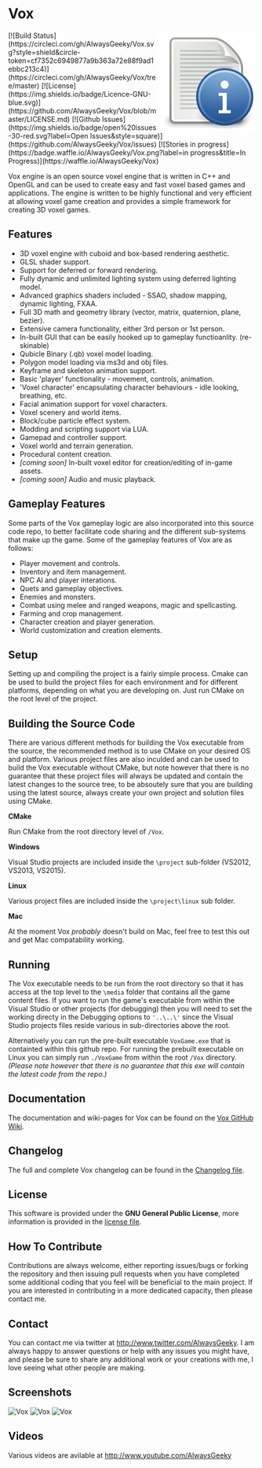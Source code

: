 # Vox
<img src="readme_icon.png" align="right" />
[![Build Status](https://circleci.com/gh/AlwaysGeeky/Vox.svg?style=shield&circle-token=cf7352c6949877a9b363a72e88f9ad1ebbc213c4)](https://circleci.com/gh/AlwaysGeeky/Vox/tree/master)
[![License](https://img.shields.io/badge/Licence-GNU-blue.svg)](https://github.com/AlwaysGeeky/Vox/blob/master/LICENSE.md)
[![Github Issues](https://img.shields.io/badge/open%20issues-30-red.svg?label=Open Issues&style=square)](https://github.com/AlwaysGeeky/Vox/issues)
[![Stories in progress](https://badge.waffle.io/AlwaysGeeky/Vox.png?label=in progress&title=In Progress)](https://waffle.io/AlwaysGeeky/Vox)

Vox engine is an open source voxel engine that is written in C++ and OpenGL and can be used to create easy and fast voxel based games and applications. The engine is written to be highly functional and very efficient at allowing voxel game creation and provides a simple framework for creating 3D voxel games.

## Features
* 3D voxel engine with cuboid and box-based rendering aesthetic. 
* GLSL shader support.
* Support for deferred or forward rendering.
* Fully dynamic and unlimited lighting system using deferred lighting model.
* Advanced graphics shaders included - SSAO, shadow mapping, dynamic lighting, FXAA.
* Full 3D math and geometry library (vector, matrix, quaternion, plane, bezier).
* Extensive camera functionality, either 3rd person or 1st person.
* In-built GUI that can be easily hooked up to gameplay functioanlity. (re-skinable)
* Qubicle Binary (.qb) voxel model loading.
* Polygon model loading via ms3d and obj files.
* Keyframe and skeleton animation support.
* Basic 'player' functionality - movement, controls, animation.
* 'Voxel character' encapsulating character behaviours - idle looking, breathing, etc.
* Facial animation support for voxel characters.
* Voxel scenery and world items.
* Block/cube particle effect system.
* Modding and scripting support via LUA.
* Gamepad and controller support.
* Voxel world and terrain generation.
* Procedural content creation.
* *[coming soon]* In-built voxel editor for creation/editing of in-game assets.
* *[coming soon]* Audio and music playback.

## Gameplay Features
Some parts of the Vox gameplay logic are also incorporated into this source code repo, to better facilitate code sharing and the different sub-systems that make up the game. Some of the gameplay features of Vox are as follows:
* Player movement and controls.
* Inventory and item management.
* NPC AI and player interations.
* Quets and gameplay objectives.
* Enemies and monsters.
* Combat using melee and ranged weapons, magic and spellcasting.
* Farming and crop management.
* Character creation and player generation.
* World customization and creation elements.

## Setup
Setting up and compiling the project is a fairly simple process. Cmake can be used to build the project files for each environment and for different platforms, depending on what you are developing on. Just run CMake on the root level of the project.

## Building the Source Code

There are various different methods for building the Vox executable from the source, the recommended method is to use CMake on your desired OS and platform. Various project files are also inculded and can be used to build the Vox executable without CMake, but note however that there is no guarantee that these project files will always be updated and contain the latest changes to the source tree, to be absoutely sure that you are building using the latest source, always create your own project and solution files using CMake.

**CMake**

Run CMake from the root directory level of ```/Vox```.

**Windows**

Visual Studio projects are included inside the ```\project``` sub-folder (VS2012, VS2013, VS2015).

**Linux**

Various project files are included inside the ```\project\linux``` sub folder.

**Mac**

At the moment Vox *probably* doesn't build on Mac, feel free to test this out and get Mac compatability working.

## Running
The Vox executable needs to be run from the root directory so that it has access at the top level to the ```\media``` folder that contains all the game content files. If you want to run the game's executable from within the Visual Studio or other projects (for debugging) then you will need to set the working directy in the Debugging options to ```'..\..\'``` since the Visual Studio projects files reside various in sub-directories above the root.

Alternatively you can run the pre-built executable ```VoxGame.exe``` that is containted within this github repo. For running the prebuilt executable on Linux you can simply run ```./VoxGame``` from within the root ```/Vox``` directory. *(Please note however that there is no guarantee that this exe will contain the latest code from the repo.)*

## Documentation
The documentation and wiki-pages for Vox can be found on the [Vox GitHub Wiki](https://github.com/AlwaysGeeky/Vox/wiki).

## Changelog
The full and complete Vox changelog can be found in the [Changelog file](https://github.com/AlwaysGeeky/Vox/blob/master/CHANGELOG.md).

## License
This software is provided under the **GNU General Public License**, more information is provided in the [license file](https://github.com/AlwaysGeeky/Vox/blob/master/LICENSE.md).

## How To Contribute
Contributions are always welcome, either reporting issues/bugs or forking the repository and then issuing pull requests when you have completed some additional coding that you feel will be beneficial to the main project. If you are interested in contributing in a more dedicated capacity, then please contact me.

## Contact
You can contact me via twitter at http://www.twitter.com/AlwaysGeeky. I am always happy to answer questions or help with any issues you might have, and please be sure to share any additional work or your creations with me, I love seeing what other people are making.

## Screenshots
![Vox](http://i.imgur.com/usPCqJt.png)
![Vox](http://i.imgur.com/mZ85dWP.png)
![Vox](http://i.imgur.com/ai0qMfD.png)

## Videos
Various videos are avilable at http://www.youtube.com/AlwaysGeeky
